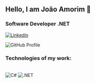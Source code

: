 
## Hello, I am João Amorim 👊
### Software Developer .NET

[![Linkedin](https://img.shields.io/badge/LinkedIn-0077B5?style=for-the-badge&logo=linkedin&logoColor=white)](https://www.linkedin.com/in/joaovamorim/)

![GitHub Profile](https://gh-readme-profile.vercel.app/api?username=joaovamorim&theme=dark)

### Technologies of my work:
<div style="display: inline_block"><br/>
    <img align="center" alt="C#" src="https://img.shields.io/badge/CSharp-993399?style=for-the-badge&logo=csharp&logoColor=white">
    <img align="center" alt=".NET" src="https://img.shields.io/badge/.NET-993399?style=for-the-badge&logo=dotnet&logoColor=white">
</div>
